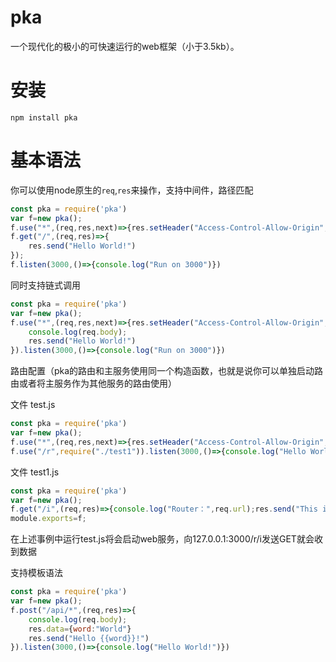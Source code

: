 # pka

一个现代化的极小的可快速运行的web框架（小于3.5kb）。

# 安装
```shell
npm install pka
```
# 基本语法
你可以使用node原生的`req`,`res`来操作，支持中间件，路径匹配
```javascript
const pka = require('pka')
var f=new pka();
f.use("*",(req,res,next)=>{res.setHeader("Access-Control-Allow-Origin", "*")};
f.get("/",(req,res)=>{
    res.send("Hello World!")
});
f.listen(3000,()=>{console.log("Run on 3000")})
```
同时支持链式调用
```javascript
const pka = require('pka')
var f=new pka();
f.use("*",(req,res,next)=>{res.setHeader("Access-Control-Allow-Origin", "*");console.log(req.method,req.url);next()}).post("/api/*",(req,res)=>{
    console.log(req.body);
    res.send("Hello World!")
}).listen(3000,()=>{console.log("Run on 3000")})
```
路由配置（pka的路由和主服务使用同一个构造函数，也就是说你可以单独启动路由或者将主服务作为其他服务的路由使用）

文件 test.js
```javascript
const pka = require('pka')
var f=new pka();
f.use("*",(req,res,next)=>{res.setHeader("Access-Control-Allow-Origin", "*");console.log(req.method,req.url);next()});
f.use("/r",require("./test1")).listen(3000,()=>{console.log("Hello World!")})
```
文件 test1.js
```javascript
const pka = require('pka')
var f=new pka();
f.get("/i",(req,res)=>{console.log("Router：",req.url);res.send("This is Router")});
module.exports=f;
```
在上述事例中运行test.js将会启动web服务，向127.0.0.1:3000/r/i发送GET就会收到数据

支持模板语法
```javascript
const pka = require('pka')
var f=new pka();
f.post("/api/*",(req,res)=>{
    console.log(req.body);
    res.data={word:"World"}
    res.send("Hello {{word}}!")
}).listen(3000,()=>{console.log("Hello World!")})
```